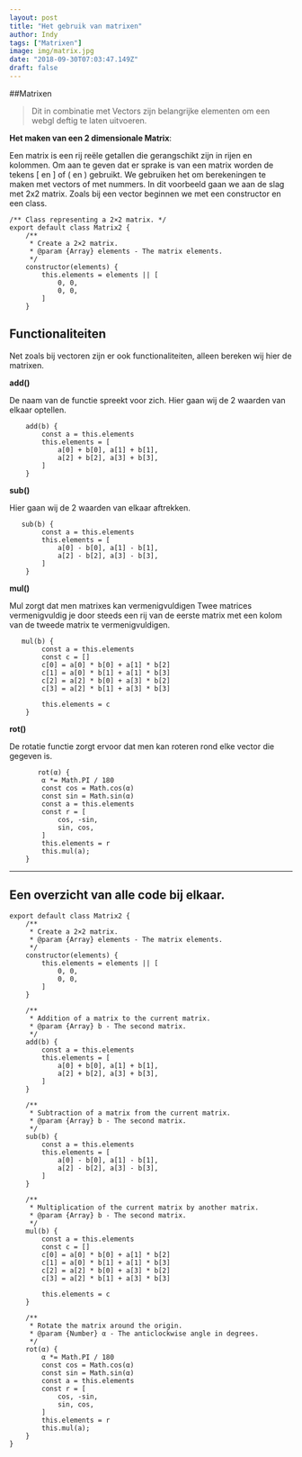 ```yaml
---
layout: post
title: "Het gebruik van matrixen"
author: Indy
tags: ["Matrixen"]
image: img/matrix.jpg
date: "2018-09-30T07:03:47.149Z"
draft: false
---
```


##Matrixen
>Dit in combinatie met Vectors zijn belangrijke elementen om een webgl deftig te laten uitvoeren.

__Het maken van een 2 dimensionale Matrix__:

Een matrix is een rij reële getallen die gerangschikt zijn in rijen en kolommen. Om aan te geven dat er sprake is van een matrix worden de tekens [ en ] of ( en ) gebruikt.
We gebruiken het om berekeningen te maken met vectors of met nummers. In dit voorbeeld gaan we aan de slag met 2x2 matrix.
Zoals bij een vector beginnen we met een constructor en een class.

```
/** Class representing a 2×2 matrix. */
export default class Matrix2 {
    /**
     * Create a 2×2 matrix.
     * @param {Array} elements - The matrix elements.
     */
    constructor(elements) {
        this.elements = elements || [
            0, 0,
            0, 0,
        ]
    }
```

## Functionaliteiten
Net zoals bij vectoren zijn er ook functionaliteiten, alleen bereken wij hier de matrixen.

__add()__

De naam van de functie spreekt voor zich. Hier gaan wij de 2 waarden van elkaar optellen.

```
    add(b) {
        const a = this.elements
        this.elements = [
            a[0] + b[0], a[1] + b[1],
            a[2] + b[2], a[3] + b[3],
        ]
    }
```

__sub()__

Hier gaan wij de 2 waarden van elkaar aftrekken. 

```
   sub(b) {
        const a = this.elements
        this.elements = [
            a[0] - b[0], a[1] - b[1],
            a[2] - b[2], a[3] - b[3],
        ]
    }

```

__mul()__

Mul zorgt dat men matrixes kan vermenigvuldigen
Twee matrices vermenigvuldig je door steeds een rij van de eerste matrix met een kolom van de tweede matrix te vermenigvuldigen.

```
   mul(b) {
        const a = this.elements
        const c = []
        c[0] = a[0] * b[0] + a[1] * b[2]
        c[1] = a[0] * b[1] + a[1] * b[3]
        c[2] = a[2] * b[0] + a[3] * b[2]
        c[3] = a[2] * b[1] + a[3] * b[3]

        this.elements = c
    }
```


__rot()__

De rotatie functie zorgt ervoor dat men kan roteren rond elke vector die gegeven is.
```
       rot(α) {
        α *= Math.PI / 180
        const cos = Math.cos(α)
        const sin = Math.sin(α)
        const a = this.elements
        const r = [
            cos, -sin,
            sin, cos,
        ]
        this.elements = r
        this.mul(a);
    }
```
---
## Een overzicht van alle code bij elkaar.

``` /** Class representing a 2×2 matrix. */
export default class Matrix2 {
    /**
     * Create a 2×2 matrix.
     * @param {Array} elements - The matrix elements.
     */
    constructor(elements) {
        this.elements = elements || [
            0, 0,
            0, 0,
        ]
    }

    /**
     * Addition of a matrix to the current matrix.
     * @param {Array} b - The second matrix.
     */
    add(b) {
        const a = this.elements
        this.elements = [
            a[0] + b[0], a[1] + b[1],
            a[2] + b[2], a[3] + b[3],
        ]
    }

    /**
     * Subtraction of a matrix from the current matrix.
     * @param {Array} b - The second matrix.
     */
    sub(b) {
        const a = this.elements
        this.elements = [
            a[0] - b[0], a[1] - b[1],
            a[2] - b[2], a[3] - b[3],
        ]
    }

    /**
     * Multiplication of the current matrix by another matrix.
     * @param {Array} b - The second matrix.
     */
    mul(b) {
        const a = this.elements
        const c = []
        c[0] = a[0] * b[0] + a[1] * b[2]
        c[1] = a[0] * b[1] + a[1] * b[3]
        c[2] = a[2] * b[0] + a[3] * b[2]
        c[3] = a[2] * b[1] + a[3] * b[3]

        this.elements = c
    }

    /**
     * Rotate the matrix around the origin.
     * @param {Number} α - The anticlockwise angle in degrees.
     */
    rot(α) {
        α *= Math.PI / 180
        const cos = Math.cos(α)
        const sin = Math.sin(α)
        const a = this.elements
        const r = [
            cos, -sin,
            sin, cos,
        ]
        this.elements = r
        this.mul(a);
    }
}
```